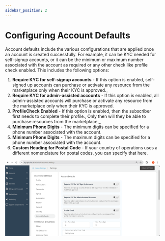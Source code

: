```yaml
---
sidebar_position: 2
---
```

# Configuring Account Defaults

Account defaults include the various configurations that are applied once an account is created successfully. For example, it can be KYC needed for self-signup accounts, or it can be the minimum or maximum number associated with the account as required or any other check like profile check enabled. This includes the following options:

1. **Require KYC for self-signup accounts** - If this option is enabled, self-signed up accounts can purchase or activate any resource from the marketplace only when their KYC is approved._
2. **Require KYC for admin-assisted accounts** - If this option is enabled, all admin-assisted accounts will purchase or activate any resource from the marketplace only when their KYC is approved.
3. **ProfileCheck Enabled** - If this option is enabled, then the subscriber first needs to complete their profile., Only then will they be able to purchase resources from the marketplace._
4. **Minimum Phone Digits** - The minimum digits can be specified for a phone number associated with the account.
5. **Minimum Phone Digits** - The maximum digits can be specified for a phone number associated with the account.
6. **Custom Heading for Postal Code** - If your country of operations uses a different nomenclature for postal codes, you can specify that here.

![config account details](img/configaccountdetails.png)